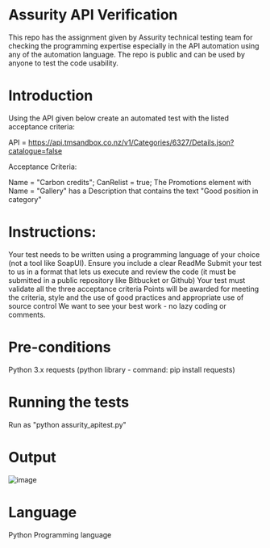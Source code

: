 # Assurity API Verification

This repo has the assignment given by Assurity technical testing team for checking the programming expertise especially in the API automation using any of the automation language. The repo is public and can be used by anyone to test the code usability.

# Introduction
Using the API given below create an automated test with the listed acceptance criteria:

API = https://api.tmsandbox.co.nz/v1/Categories/6327/Details.json?catalogue=false

Acceptance Criteria:

Name = "Carbon credits";
CanRelist = true;
The Promotions element with Name = "Gallery" has a Description that contains the text "Good position in category"

# Instructions:

Your test needs to be written using a programming language of your choice (not a tool like SoapUI). Ensure you include a clear ReadMe
Submit your test to us in a format that lets us execute and review the code (it must be submitted in a public repository like Bitbucket or Github)
Your test must validate all the three acceptance criteria
Points will be awarded for meeting the criteria, style and the use of good practices and appropriate use of source control
We want to see your best work - no lazy coding or comments.

# Pre-conditions
Python 3.x requests (python library - command: pip install requests)

# Running the tests
 Run as "python assurity_apitest.py"
 
 # Output
 
![image](https://user-images.githubusercontent.com/105014248/167006580-b34b8f2e-d946-421a-90a9-0c54cfe6fd4a.png)


# Language
Python Programming language
